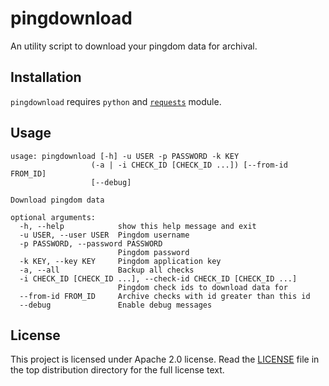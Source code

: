 pingdownload
===
An utility script to download your pingdom data for archival.


Installation
---
`pingdownload` requires `python` and
[`requests`](http://docs.python-requests.org/en/master/user/install/#install)
module.


Usage
---
```
usage: pingdownload [-h] -u USER -p PASSWORD -k KEY
                  (-a | -i CHECK_ID [CHECK_ID ...]) [--from-id FROM_ID]
                  [--debug]

Download pingdom data

optional arguments:
  -h, --help            show this help message and exit
  -u USER, --user USER  Pingdom username
  -p PASSWORD, --password PASSWORD
                        Pingdom password
  -k KEY, --key KEY     Pingdom application key
  -a, --all             Backup all checks
  -i CHECK_ID [CHECK_ID ...], --check-id CHECK_ID [CHECK_ID ...]
                        Pingdom check ids to download data for
  --from-id FROM_ID     Archive checks with id greater than this id
  --debug               Enable debug messages

```


License
---

This project is licensed under Apache 2.0 license. Read the [LICENSE](LICENSE)
file in the top distribution directory for the full license text.
